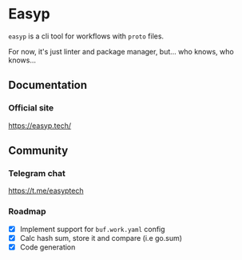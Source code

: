 # Easyp

`easyp` is a cli tool for workflows with `proto` files.

For now, it's just linter and package manager, but... who knows, who knows...

## Documentation

### Official site

https://easyp.tech/

## Community

### Telegram chat

https://t.me/easyptech

### Roadmap

* [x] Implement support for `buf.work.yaml` config
* [x] Calc hash sum, store it and compare (i.e go.sum)
* [x] Code generation
